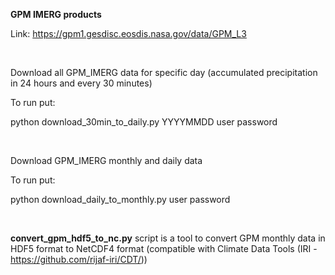 <strong> GPM IMERG products </strong>

Link:
https://gpm1.gesdisc.eosdis.nasa.gov/data/GPM_L3

</br>

Download all GPM_IMERG data for specific day (accumulated precipitation in 24 hours and every 30 minutes)

To run put:

python download_30min_to_daily.py YYYYMMDD user password


</br>


Download GPM_IMERG monthly and daily data

To run put:

python download_daily_to_monthly.py user password


</br>


<strong>convert_gpm_hdf5_to_nc.py</strong> script is a tool to convert GPM monthly data in HDF5 format to NetCDF4 format (compatible with Climate Data Tools (IRI - https://github.com/rijaf-iri/CDT/))
